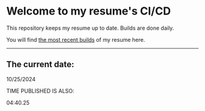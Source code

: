 # Welcome to my resume's CI/CD
This repository keeps my resume up to date. Builds are done daily.
  
You will find [the most recent builds](output/) of my resume here.
* * *
 
## The current date:  
 10/25/2024 
   
  
  
 TIME PUBLISHED IS ALSO: 
  
 04:40.25 
  
  
